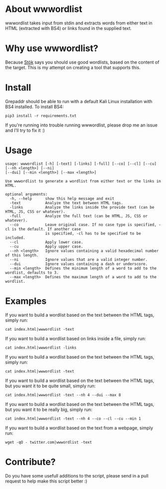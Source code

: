 # About wwwordlist
wwwordlist takes input from stdin and extracts words from either text in HTML (extracted with BS4) or links found in the supplied text.

# Why use wwwordlist?
Because [Stök](https://twitter.com/stokfredrik) says you should use good wordlists, based on the content of the target. This is my attempt on creating a tool that supports this.

# Install
Grepaddr should be able to run with a default Kali Linux installation with BS4 installed. To install BS4:
```
pip3 install -r requirements.txt
```
If you're running into trouble running wwwordlist, please drop me an issue and I'll try to fix it :)

# Usage
```
usage: wwwordlist [-h] [-text] [-links] [-full] [--co] [--cl] [--cu] [--nh <length>] [--ni] 
[--dui] [--min <length>] [--max <length>]

Use wwwordlist to generate a wordlist from either text or the links in HTML.

optional arguments:
  -h, --help      show this help message and exit
  -text           Analyze the text between HTML tags.
  -links          Analyze the links inside the provide text (can be HTML, JS, CSS or whatever).
  -full           Analyze the full text (can be HTML, JS, CSS or whatever).
  --co            Leave original case. If no case type is specified, -cl is the default. If another case 
                  is specified, -cl has to be specified to be included.
  --cl            Apply lower case.
  --cu            Apply upper case.
  --nh <length>   Ignore values containing a valid hexadecimal number of this length.
  --ni            Ignore values that are a valid integer number.
  --dui           Ignore values containing a dash or underscore.
  --min <length>  Defines the minimum length of a word to add to the wordlist, defaults to 3.
  --max <length>  Defines the maximum length of a word to add to the wordlist.
```

# Examples
If you want to build a wordlist based on the text between the HTML tags, simply run:
```
cat index.html|wwwordlist -text
```
If you want to build a wordlist based on links inside a file, simply run:
```
cat index.html|wwwordlist -links
```
If you want to build a wordlist based on the text between the HTML tags, simply run:
```
cat index.html|wwwordlist -text
```
If you want to build a wordlist based on the text between the HTML tags, but you want it to be quite small, simply run:
```
cat index.html|wwwordlist -text --nh 4 --dui --max 8
```
If you want to build a wordlist based on the text between the HTML tags, but you want it to be really big, simply run:
```
cat index.html|wwwordlist -text --nh 4 --co --cl --cu --min 1
```
If you want to build a wordlist based on the text from a webpage, simply run:
```
wget -qO - twitter.com|wwwordlist -text
```

# Contribute?
Do you have some usefull additions to the script, please send in a pull request to help make this script better :)
